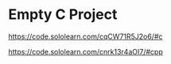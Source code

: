 # Empty C Project
https://code.sololearn.com/cqCW71R5J2o6/#c

https://code.sololearn.com/cnrk13r4aOI7/#cpp
